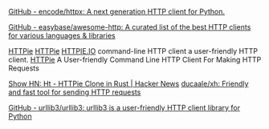 
[GitHub - encode/httpx: A next generation HTTP client for Python.](https://github.com/encode/httpx)

[GitHub - easybase/awesome-http: A curated list of the best HTTP clients for various languages & libraries](https://github.com/easybase/awesome-http)

[HTTPie](https://httpie.io/)
[HTTPie](https://github.com/jakubroztocil/httpie)
[HTTPIE.IO](https://httpie.io/run)
command-line HTTP client
a user-friendly HTTP client.
[HTTPie](https://httpie.io/app)
A User-friendly Command Line HTTP Client For Making HTTP Requests

[Show HN: Ht - HTTPie Clone in Rust | Hacker News](https://news.ycombinator.com/item?id=26042463)
[ducaale/xh: Friendly and fast tool for sending HTTP requests](https://github.com/ducaale/xh)

[GitHub - urllib3/urllib3: urllib3 is a user-friendly HTTP client library for Python](https://github.com/urllib3/urllib3)
